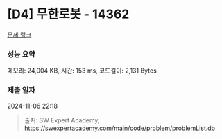 # [D4] 무한로봇 - 14362 

[문제 링크](https://swexpertacademy.com/main/code/problem/problemDetail.do?contestProbId=AYCne646vKQDFARx) 

### 성능 요약

메모리: 24,004 KB, 시간: 153 ms, 코드길이: 2,131 Bytes

### 제출 일자

2024-11-06 22:18



> 출처: SW Expert Academy, https://swexpertacademy.com/main/code/problem/problemList.do